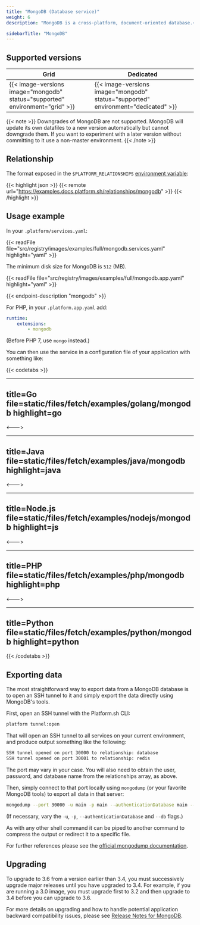 ```yaml
---
title: "MongoDB (Database service)"
weight: 6
description: "MongoDB is a cross-platform, document-oriented database.<br><br>For more information on using MongoDB, see <a href=\"https://docs.mongodb.com/manual/\">MongoDB's own documentation</a>."

sidebarTitle: "MongoDB"
---
```


## Supported versions

| **Grid** | **Dedicated** |
|----------------------------------|---------------|
|  {{< image-versions image="mongodb" status="supported" environment="grid" >}} | {{< image-versions image="mongodb" status="supported" environment="dedicated" >}} |

{{< note >}}
Downgrades of MongoDB are not supported. MongoDB will update its own datafiles to a new version automatically but cannot downgrade them. If you want to experiment with a later version without committing to it use a non-master environment.
{{< /note >}}

## Relationship

The format exposed in the ``$PLATFORM_RELATIONSHIPS`` [environment variable](/development/variables/#platformsh-provided-variables):

{{< highlight json >}}
{{< remote url="https://examples.docs.platform.sh/relationships/mongodb" >}}
{{< /highlight >}}

## Usage example

In your `.platform/services.yaml`:

{{< readFile file="src/registry/images/examples/full/mongodb.services.yaml" highlight="yaml" >}}

The minimum disk size for MongoDB is `512` (MB).

{{< readFile file="src/registry/images/examples/full/mongodb.app.yaml" highlight="yaml" >}}

{{< endpoint-description "mongodb" >}}

For PHP, in your `.platform.app.yaml` add:

```yaml
runtime:
    extensions:
        - mongodb
```

(Before PHP 7, use `mongo` instead.)

You can then use the service in a configuration file of your application with something like:

{{< codetabs >}}

---
title=Go
file=static/files/fetch/examples/golang/mongodb
highlight=go
---

<--->

---
title=Java
file=static/files/fetch/examples/java/mongodb
highlight=java
---

<--->

---
title=Node.js
file=static/files/fetch/examples/nodejs/mongodb
highlight=js
---

<--->

---
title=PHP
file=static/files/fetch/examples/php/mongodb
highlight=php
---

<--->

---
title=Python
file=static/files/fetch/examples/python/mongodb
highlight=python
---

{{< /codetabs >}}

## Exporting data

The most straightforward way to export data from a MongoDB database is to open an SSH tunnel to it and simply export the data directly using MongoDB's tools.

First, open an SSH tunnel with the Platform.sh CLI:

```bash
platform tunnel:open
```

That will open an SSH tunnel to all services on your current environment, and produce output something like the following:

```bash
SSH tunnel opened on port 30000 to relationship: database
SSH tunnel opened on port 30001 to relationship: redis
```

The port may vary in your case.  You will also need to obtain the user, password, and database name from the relationships array, as above.

Then, simply connect to that port locally using `mongodump` (or your favorite MongoDB tools) to export all data in that server:

```bash
mongodump --port 30000 -u main -p main --authenticationDatabase main --db main
```

(If necessary, vary the `-u`, `-p`, `--authenticationDatabase` and `--db` flags.)

As with any other shell command it can be piped to another command to compress the output or redirect it to a specific file.

For further references please see the [official mongodump documentation](https://docs.mongodb.com/manual/reference/program/mongodump/#bin.mongodump).

## Upgrading

To upgrade to 3.6 from a version earlier than 3.4, you must successively upgrade major releases until you have upgraded to 3.4. For example, if you are running a 3.0 image, you must upgrade first to 3.2 and then upgrade to 3.4 before you can upgrade to 3.6.

For more details on upgrading and how to handle potential application backward compatibility issues, please see [Release Notes for MongoDB](https://docs.mongodb.com/manual/release-notes).
